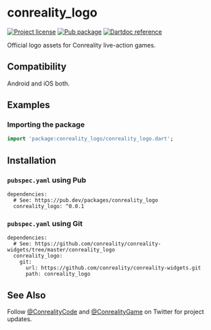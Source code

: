 conreality_logo
===============

[![Project license](https://img.shields.io/badge/license-Public%20Domain-blue.svg)](https://unlicense.org)
[![Pub package](https://img.shields.io/pub/v/conreality_logo.svg)](https://pub.dev/packages/conreality_logo)
[![Dartdoc reference](https://img.shields.io/badge/dartdoc-reference-blue.svg)](https://pub.dev/documentation/conreality_logo/latest/)

Official logo assets for Conreality live-action games.

Compatibility
-------------

Android and iOS both.

Examples
--------

### Importing the package

```dart
import 'package:conreality_logo/conreality_logo.dart';
```

Installation
------------

### `pubspec.yaml` using Pub

    dependencies:
      # See: https://pub.dev/packages/conreality_logo
      conreality_logo: ^0.0.1

### `pubspec.yaml` using Git

    dependencies:
      # See: https://github.com/conreality/conreality-widgets/tree/master/conreality_logo
      conreality_logo:
        git:
          url: https://github.com/conreality/conreality-widgets.git
          path: conreality_logo

See Also
--------

Follow [@ConrealityCode](https://twitter.com/ConrealityCode) and
[@ConrealityGame](https://twitter.com/ConrealityGame) on Twitter for
project updates.

